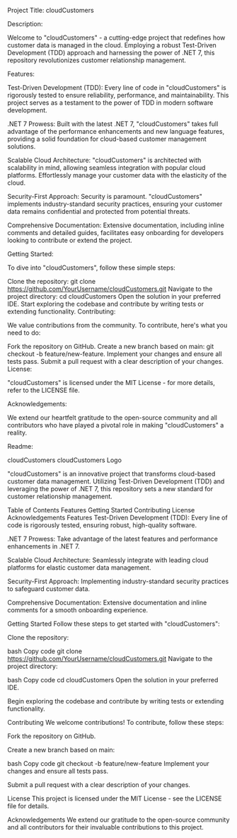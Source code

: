 Project Title: cloudCustomers

Description:

Welcome to "cloudCustomers" - a cutting-edge project that redefines how customer data is managed in the cloud. Employing a robust Test-Driven Development (TDD) approach and harnessing the power of .NET 7, this repository revolutionizes customer relationship management.

Features:

Test-Driven Development (TDD): Every line of code in "cloudCustomers" is rigorously tested to ensure reliability, performance, and maintainability. This project serves as a testament to the power of TDD in modern software development.

.NET 7 Prowess: Built with the latest .NET 7, "cloudCustomers" takes full advantage of the performance enhancements and new language features, providing a solid foundation for cloud-based customer management solutions.

Scalable Cloud Architecture: "cloudCustomers" is architected with scalability in mind, allowing seamless integration with popular cloud platforms. Effortlessly manage your customer data with the elasticity of the cloud.

Security-First Approach: Security is paramount. "cloudCustomers" implements industry-standard security practices, ensuring your customer data remains confidential and protected from potential threats.

Comprehensive Documentation: Extensive documentation, including inline comments and detailed guides, facilitates easy onboarding for developers looking to contribute or extend the project.

Getting Started:

To dive into "cloudCustomers", follow these simple steps:

Clone the repository: git clone https://github.com/YourUsername/cloudCustomers.git
Navigate to the project directory: cd cloudCustomers
Open the solution in your preferred IDE.
Start exploring the codebase and contribute by writing tests or extending functionality.
Contributing:

We value contributions from the community. To contribute, here's what you need to do:

Fork the repository on GitHub.
Create a new branch based on main: git checkout -b feature/new-feature.
Implement your changes and ensure all tests pass.
Submit a pull request with a clear description of your changes.
License:

"cloudCustomers" is licensed under the MIT License - for more details, refer to the LICENSE file.

Acknowledgements:

We extend our heartfelt gratitude to the open-source community and all contributors who have played a pivotal role in making "cloudCustomers" a reality.

Readme:

cloudCustomers
cloudCustomers Logo

"cloudCustomers" is an innovative project that transforms cloud-based customer data management. Utilizing Test-Driven Development (TDD) and leveraging the power of .NET 7, this repository sets a new standard for customer relationship management.

Table of Contents
Features
Getting Started
Contributing
License
Acknowledgements
Features
Test-Driven Development (TDD): Every line of code is rigorously tested, ensuring robust, high-quality software.

.NET 7 Prowess: Take advantage of the latest features and performance enhancements in .NET 7.

Scalable Cloud Architecture: Seamlessly integrate with leading cloud platforms for elastic customer data management.

Security-First Approach: Implementing industry-standard security practices to safeguard customer data.

Comprehensive Documentation: Extensive documentation and inline comments for a smooth onboarding experience.

Getting Started
Follow these steps to get started with "cloudCustomers":

Clone the repository:

bash
Copy code
git clone https://github.com/YourUsername/cloudCustomers.git
Navigate to the project directory:

bash
Copy code
cd cloudCustomers
Open the solution in your preferred IDE.

Begin exploring the codebase and contribute by writing tests or extending functionality.

Contributing
We welcome contributions! To contribute, follow these steps:

Fork the repository on GitHub.

Create a new branch based on main:

bash
Copy code
git checkout -b feature/new-feature
Implement your changes and ensure all tests pass.

Submit a pull request with a clear description of your changes.

License
This project is licensed under the MIT License - see the LICENSE file for details.

Acknowledgements
We extend our gratitude to the open-source community and all contributors for their invaluable contributions to this project.
